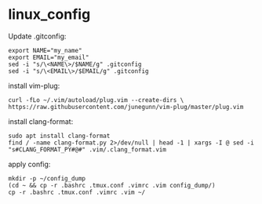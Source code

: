 # linux_config

Update .gitconfig:
```
export NAME="my_name"
export EMAIL="my_email"
sed -i "s/\<NAME\>/$NAME/g" .gitconfig
sed -i "s/\<EMAIL\>/$EMAIL/g" .gitconfig
```
install vim-plug:
```
curl -fLo ~/.vim/autoload/plug.vim --create-dirs \
https://raw.githubusercontent.com/junegunn/vim-plug/master/plug.vim
```
install clang-format:
```
sudo apt install clang-format
find / -name clang-format.py 2>/dev/null | head -1 | xargs -I @ sed -i "s#CLANG_FORMAT_PY#@#" .vim/.clang_format.vim
```
apply config:
```
mkdir -p ~/config_dump
(cd ~ && cp -r .bashrc .tmux.conf .vimrc .vim config_dump/)
cp -r .bashrc .tmux.conf .vimrc .vim ~/
```
